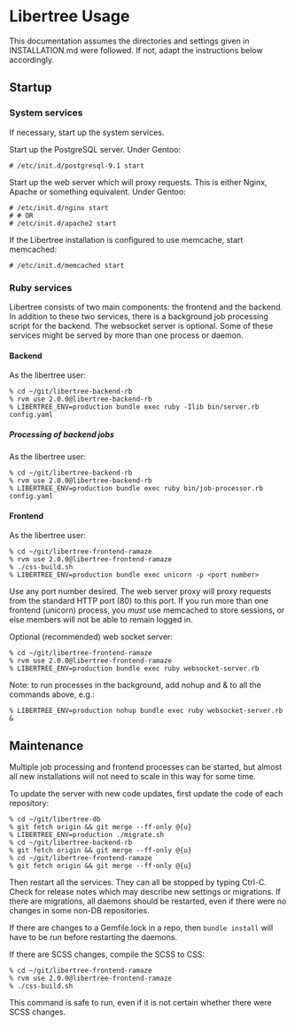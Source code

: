 # Libertree Usage

This documentation assumes the directories and settings given in
INSTALLATION.md were followed.  If not, adapt the instructions below
accordingly.

## Startup

### System services

If necessary, start up the system services.

Start up the PostgreSQL server.  Under Gentoo:

    # /etc/init.d/postgresql-9.1 start

Start up the web server which will proxy requests.  This is either Nginx,
Apache or something equivalent.  Under Gentoo:

    # /etc/init.d/nginx start
    # # OR
    # /etc/init.d/apache2 start

If the Libertree installation is configured to use memcache, start memcached:

    # /etc/init.d/memcached start

### Ruby services

Libertree consists of two main components: the frontend and the backend.  In
addition to these two services, there is a background job processing script
for the backend.  The websocket server is optional.  Some of these
services might be served by more than one process or daemon.

#### Backend

As the libertree user:

    % cd ~/git/libertree-backend-rb
    % rvm use 2.0.0@libertree-backend-rb
    % LIBERTREE_ENV=production bundle exec ruby -Ilib bin/server.rb config.yaml

##### Processing of backend jobs

As the libertree user:

    % cd ~/git/libertree-backend-rb
    % rvm use 2.0.0@libertree-backend-rb
    % LIBERTREE_ENV=production bundle exec ruby bin/job-processor.rb config.yaml

#### Frontend

As the libertree user:

    % cd ~/git/libertree-frontend-ramaze
    % rvm use 2.0.0@libertree-frontend-ramaze
    % ./css-build.sh
    % LIBERTREE_ENV=production bundle exec unicorn -p <port number>


Use any port number desired.  The web server proxy will proxy requests from the
standard HTTP port (80) to this port.  If you run more than one frontend
(unicorn) process, you _must_ use memcached to store sessions, or else members
will not be able to remain logged in.

Optional (recommended) web socket server:

    % cd ~/git/libertree-frontend-ramaze
    % rvm use 2.0.0@libertree-frontend-ramaze
    % LIBERTREE_ENV=production bundle exec ruby websocket-server.rb

Note: to run processes in the background, add nohup and & to all the commands above, e.g.:

    % LIBERTREE_ENV=production nohup bundle exec ruby websocket-server.rb &

## Maintenance

Multiple job processing and frontend processes can be started, but almost all
new installations will not need to scale in this way for some time.

To update the server with new code updates, first update the code of each
repository:

    % cd ~/git/libertree-db
    % git fetch origin && git merge --ff-only @{u}
    % LIBERTREE_ENV=production ./migrate.sh
    % cd ~/git/libertree-backend-rb
    % git fetch origin && git merge --ff-only @{u}
    % cd ~/git/libertree-frontend-ramaze
    % git fetch origin && git merge --ff-only @{u}

Then restart all the services.  They can all be stopped by typing Ctrl-C. Check
for release notes which may describe new settings or migrations.  If there are
migrations, all daemons should be restarted, even if there were no changes in
some non-DB repositories.

If there are changes to a Gemfile.lock in a repo, then `bundle install` will have
to be run before restarting the daemons.

If there are SCSS changes, compile the SCSS to CSS:

    % cd ~/git/libertree-frontend-ramaze
    % rvm use 2.0.0@libertree-frontend-ramaze
    % ./css-build.sh

This command is safe to run, even if it is not certain whether there were SCSS
changes.
